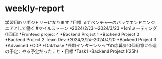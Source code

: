 # weekly-report
学習用のリポジトリーになります
#目標
メガベンチャーのバックエンドエンジニアとして働く
#マイルストーン
*2024/2/23〜2024/3/23
 *1on1ミーティング(1回目)
 *Frontend project 4
 *Backend Project 1
 *Backend Project 2
 *Backend Project 2 Team Dev
*2024/3/24~2024/4/20
 *Backend Project 3
 *Advanced
 *OOP
 *Database
 *長期インターンシップの応募先10個用意
#今週の予定：やる予定だったこと・目標
*Task1
 *Backend Project 1(25h)
